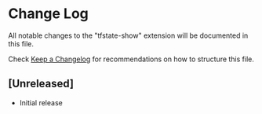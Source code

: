 # Change Log

All notable changes to the "tfstate-show" extension will be documented in this file.

Check [Keep a Changelog](http://keepachangelog.com/) for recommendations on how to structure this file.

## [Unreleased]

- Initial release